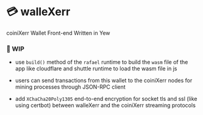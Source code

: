 

# 💳 walleXerr

coiniXerr Wallet Front-end Written in Yew 

### 📌 WIP

* use `build()` method of the `rafael` runtime to build the `wasm` file of the app like cloudflare and shuttle runtime to load the wasm file in js

* users can send transactions from this wallet to the coiniXerr nodes for mining processes through JSON-RPC client

* add `XChaCha20Poly1305` end-to-end encryption for socket tls and ssl (like using certbot) between walleXerr and the coiniXerr streaming protocols

